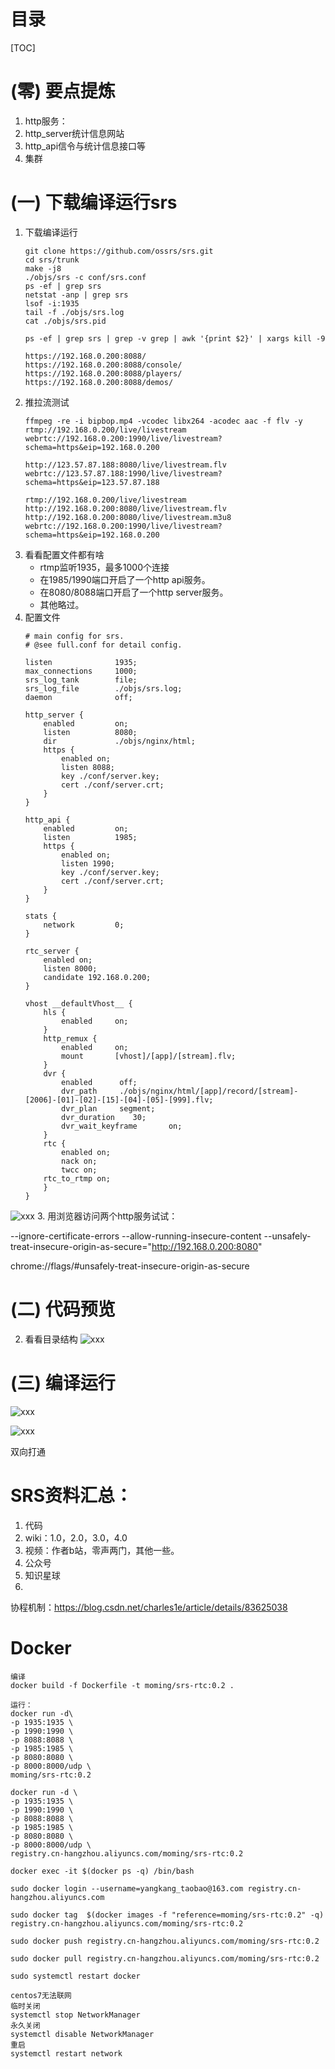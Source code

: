 # 目录
[TOC]

# (零) 要点提炼
1. http服务：
1. http_server统计信息网站
1. http_api信令与统计信息接口等
2. 集群

# (一) 下载编译运行srs
1. 下载编译运行
    ```
    git clone https://github.com/ossrs/srs.git
    cd srs/trunk
    make -j8
    ./objs/srs -c conf/srs.conf
    ps -ef | grep srs
    netstat -anp | grep srs
    lsof -i:1935
    tail -f ./objs/srs.log
    cat ./objs/srs.pid
    
    ps -ef | grep srs | grep -v grep | awk '{print $2}' | xargs kill -9
    
    https://192.168.0.200:8088/
    https://192.168.0.200:8088/console/
    https://192.168.0.200:8088/players/
    https://192.168.0.200:8088/demos/
    ```
2. 推拉流测试
    ```
    ffmpeg -re -i bipbop.mp4 -vcodec libx264 -acodec aac -f flv -y rtmp://192.168.0.200/live/livestream
    webrtc://192.168.0.200:1990/live/livestream?schema=https&eip=192.168.0.200
    
    http://123.57.87.188:8080/live/livestream.flv
    webrtc://123.57.87.188:1990/live/livestream?schema=https&eip=123.57.87.188
    
    ```
    ```
    rtmp://192.168.0.200/live/livestream
    http://192.168.0.200:8080/live/livestream.flv
    http://192.168.0.200:8080/live/livestream.m3u8
    webrtc://192.168.0.200:1990/live/livestream?schema=https&eip=192.168.0.200
    ```
3. 看看配置文件都有啥
    - rtmp监听1935，最多1000个连接
    - 在1985/1990端口开启了一个http api服务。
    - 在8080/8088端口开启了一个http server服务。
    - 其他略过。
4. 配置文件
    ```
    # main config for srs.
    # @see full.conf for detail config.
    
    listen              1935;
    max_connections     1000;
    srs_log_tank        file;
    srs_log_file        ./objs/srs.log;
    daemon              off;
    
    http_server {
        enabled         on;
        listen          8080;
        dir             ./objs/nginx/html;
        https {
            enabled on;
            listen 8088;
            key ./conf/server.key;
            cert ./conf/server.crt;
        }
    }
    
    http_api {
        enabled         on;
        listen          1985;
        https {
            enabled on;
            listen 1990;
            key ./conf/server.key;
            cert ./conf/server.crt;
        }
    }
    
    stats {
        network         0;
    }
    
    rtc_server {
        enabled on;
        listen 8000;
        candidate 192.168.0.200;
    }
    
    vhost __defaultVhost__ {
        hls {
            enabled     on;
        }
        http_remux {
            enabled     on;
            mount       [vhost]/[app]/[stream].flv;
        }
        dvr {
            enabled      off;
            dvr_path     ./objs/nginx/html/[app]/record/[stream]-[2006]-[01]-[02]-[15]-[04]-[05]-[999].flv;
            dvr_plan     segment;
            dvr_duration    30;
            dvr_wait_keyframe       on;
        }
        rtc {
            enabled on;
            nack on;
            twcc on;
    	rtc_to_rtmp on;
        }
    }
    ```
    
![xxx](C:/Users/MoMing/Desktop/learn_srs/images/configfile.png)
3. 用浏览器访问两个http服务试试：


--ignore-certificate-errors --allow-running-insecure-content --unsafely-treat-insecure-origin-as-secure="http://192.168.0.200:8080"

chrome://flags/#unsafely-treat-insecure-origin-as-secure

# (二) 代码预览

2. 看看目录结构
![xxx](C:/Users/MoMing/Desktop/learn_srs/images/file_list.png)

# (三) 编译运行


![xxx](C:/Users/MoMing/Desktop/learn_srs/images/build.png)




![xxx](C:/Users/MoMing/Desktop/learn_srs/images/rtc_sdk.png)

双向打通

# SRS资料汇总：
1. 代码
1. wiki：1.0，2.0，3.0，4.0
1. 视频：作者b站，零声两门，其他一些。
1. 公众号
1. 知识星球
2. 

协程机制：https://blog.csdn.net/charles1e/article/details/83625038


# Docker

```
编译
docker build -f Dockerfile -t moming/srs-rtc:0.2 .

运行：
docker run -d\
-p 1935:1935 \
-p 1990:1990 \
-p 8088:8088 \
-p 1985:1985 \
-p 8080:8080 \
-p 8000:8000/udp \
moming/srs-rtc:0.2

docker run -d \
-p 1935:1935 \
-p 1990:1990 \
-p 8088:8088 \
-p 1985:1985 \
-p 8080:8080 \
-p 8000:8000/udp \
registry.cn-hangzhou.aliyuncs.com/moming/srs-rtc:0.2
```


```
docker exec -it $(docker ps -q) /bin/bash

sudo docker login --username=yangkang_taobao@163.com registry.cn-hangzhou.aliyuncs.com

sudo docker tag  $(docker images -f "reference=moming/srs-rtc:0.2" -q) registry.cn-hangzhou.aliyuncs.com/moming/srs-rtc:0.2

sudo docker push registry.cn-hangzhou.aliyuncs.com/moming/srs-rtc:0.2

sudo docker pull registry.cn-hangzhou.aliyuncs.com/moming/srs-rtc:0.2

sudo systemctl restart docker

centos7无法联网
临时关闭
systemctl stop NetworkManager
永久关闭
systemctl disable NetworkManager
重启
systemctl restart network
```


